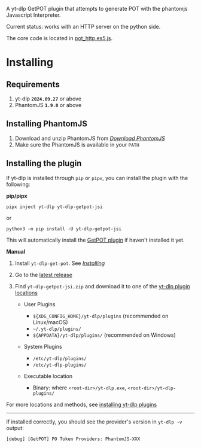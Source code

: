A yt-dlp GetPOT plugin that attempts to generate POT with the phantomjs Javascript Interpreter.

Current status: works with an HTTP server on the python side.

The core code is located in [pot_http.es5.js](<js/src/pot_http.es5.cjs>).

# Installing

## Requirements
1. yt-dlp **`2024.09.27`** or above
2. PhantomJS **`1.9.0`** or above

## Installing PhantomJS

1. Download and unzip PhantomJS from [*Download PhantomJS*](<https://phantomjs.org/download.html>)
2. Make sure the PhantomJS is available in your `PATH`

## Installing the plugin
If yt-dlp is installed through `pip` or `pipx`, you can install the plugin with the following:

**pip/pipx**

```
pipx inject yt-dlp yt-dlp-getpot-jsi
```
or

```
python3 -m pip install -U yt-dlp-getpot-jsi
```

This will automatically install the [GetPOT plugin](<https://github.com/coletdjnz/yt-dlp-get-pot>) if haven't installed it yet.

**Manual**

1. Install `yt-dlp-get-pot`. See [*Installing*](<https://github.com/coletdjnz/yt-dlp-get-pot?tab=readme-ov-file#installing>)
1. Go to the [latest release](<https://github.com/grqz/yt-dlp-getpot-jsi/releases/latest>)
2. Find `yt-dlp-getpot-jsi.zip` and download it to one of the [yt-dlp plugin locations](<https://github.com/yt-dlp/yt-dlp#installing-plugins>)

    - User Plugins
        - `${XDG_CONFIG_HOME}/yt-dlp/plugins` (recommended on Linux/macOS)
        - `~/.yt-dlp/plugins/`
        - `${APPDATA}/yt-dlp/plugins/` (recommended on Windows)
    
    - System Plugins
       -  `/etc/yt-dlp/plugins/`
       -  `/etc/yt-dlp-plugins/`
    
    - Executable location
        - Binary: where `<root-dir>/yt-dlp.exe`, `<root-dir>/yt-dlp-plugins/`

For more locations and methods, see [installing yt-dlp plugins](<https://github.com/yt-dlp/yt-dlp#installing-plugins>)

---

If installed correctly, you should see the provider's version in `yt-dlp -v` output:

    [debug] [GetPOT] PO Token Providers: PhantomJS-XXX
